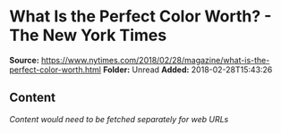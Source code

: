 # What Is the Perfect Color Worth? - The New York Times

**Source:** https://www.nytimes.com/2018/02/28/magazine/what-is-the-perfect-color-worth.html
**Folder:** Unread
**Added:** 2018-02-28T15:43:26




## Content
*Content would need to be fetched separately for web URLs*
